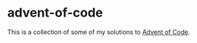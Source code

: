 # advent-of-code

This is a collection of some of my solutions to [Advent of Code](https://adventofcode.com).
